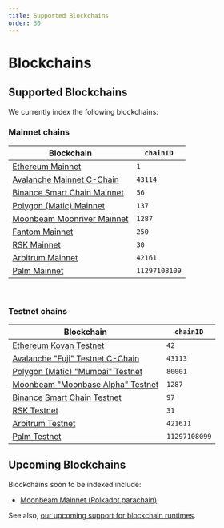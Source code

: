 ```yaml
---
title: Supported Blockchains
order: 30
---
```


# Blockchains

## Supported Blockchains

We currently index the following blockchains:

### Mainnet chains

<TableWrap>

| Blockchain                                               | `chainID`     |
| -------------------------------------------------------- | ------------- |
| [Ethereum Mainnet](/chains/eth-mainnet)                  | `1`           |
| [Avalanche Mainnet C-Chain](/chains/avalanche-mainnet)   | `43114`       |
| [Binance Smart Chain Mainnet](/chains/bsc-mainnet)       | `56`          |
| [Polygon (Matic) Mainnet](/chains/matic-mainnet)         | `137`         |
| [Moonbeam Moonriver Mainnet](/chains/moonbeam-moonriver) | `1287`        |
| [Fantom Mainnet](/chains/fantom-mainnet)                 | `250`         |
| [RSK Mainnet](/chains/rsk-mainnet)                       | `30`          |
| [Arbitrum Mainnet](/chains/arbitrum-mainnet)             | `42161`       |
| [Palm Mainnet](/chains/palm-mainnet)                     | `11297108109` |

</TableWrap>

&nbsp;

### Testnet chains

<TableWrap>

| Blockchain                                                           | `chainID`     |
| -------------------------------------------------------------------- | ------------- |
| [Ethereum Kovan Testnet](/chains/eth-kovan)                          | `42`          |
| [Avalanche "Fuji" Testnet C-Chain](/chains/avalanche-testnet)        | `43113`       |
| [Polygon (Matic) "Mumbai" Testnet](/chains/matic-testnet)            | `80001`       |
| [Moonbeam "Moonbase Alpha" Testnet](/chains/moonbeam-moonbase-alpha) | `1287`        |
| [Binance Smart Chain Testnet](/chains/bsc-testnet)                   | `97`          |
| [RSK Testnet](/chains/rsk-testnet)                                   | `31`          |
| [Arbitrum Testnet](/chains/arbitrum-testnet)                         | `421611`      |
| [Palm Testnet](/chains/palm-testnet)                                 | `11297108099` |

</TableWrap>

## Upcoming Blockchains

Blockchains soon to be indexed include:

* [Moonbeam Mainnet (Polkadot parachain)](https://moonbeam.network/)

See also, [our upcoming support for blockchain runtimes](/runtimes#upcoming-blockchain-runtimes).
